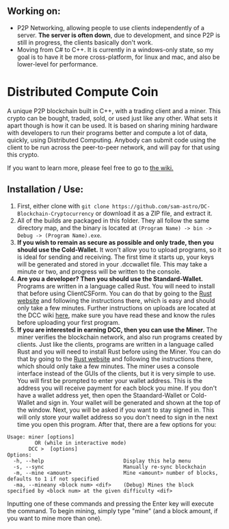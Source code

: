 ## Working on:
* P2P Networking, allowing people to use clients independently of a server. **The server is often down**, due to development, and since P2P is still in progress, the clients basically don't work.
* Moving from C# to C++. It is currently in a windows-only state, so my goal is to have it be more cross-platform, for linux and mac, and also be lower-level for performance.

# Distributed Compute Coin
A unique P2P blockchain built in C++, with a trading client and a miner. This crypto can be bought, traded, sold, or used just like any other. What sets it apart though is how it can be used. It is based on sharing mining hardware with developers to run their programs better and compute a lot of data, quickly, using Distributed Computing. Anybody can submit code using the client to be run across the peer-to-peer network, and will pay for that using this crypto.

If you want to learn more, please feel free to go to [the wiki.](https://github.com/sam-astro/DC-Blockchain-Cryptocurrency/wiki)

## Installation / Use:
1. First, either clone with `git clone https://github.com/sam-astro/DC-Blockchain-Cryptocurrency` or download it as a ZIP file, and extract it.
2. All of the builds are packaged in this folder. They all follow the same directory map, and the binary is located at `(Program Name) -> bin -> Debug -> (Program Name).exe`.
3. **If you wish to remain as secure as possible and only trade, then you should use the Cold-Wallet.** It won't allow you to upload programs, so it is ideal for sending and receiving. The first time it starts up, your keys will be generated and stored in your .dccwallet file. This may take a minute or two, and progress will be written to the console.
4. **Are you a developer? Then you should use the Standard-Wallet.** Programs are written in a language called Rust. You will need to install that before using ClientCSForm. You can do that by going to the [Rust website](https://www.rust-lang.org/tools/install) and following the instructions there, which is easy and should only take a few minutes. Further instructions on uploads are located at the DCC wiki [here](https://github.com/sam-astro/DC-Blockchain-Cryptocurrency/wiki#upload-program), make sure you have read these and know the rules before uploading your first program.
5. **If you are interested in earning DCC, then you can use the Miner.** The miner verifies the blockchain network, and also run programs created by clients. Just like the clients, programs are written in a language called Rust and you will need to install Rust before using the Miner. You can do that by going to the [Rust website](https://www.rust-lang.org/tools/install) and following the instructions there, which should only take a few minutes. The miner uses a console interface instead of the GUIs of the clients, but it is very simple to use. You will first be prompted to enter your wallet address. This is the address you will receive payment for each block you mine. If you don't have a wallet address yet, then open the Staandard-Wallet or Cold-Wallet and sign in. Your wallet will be generated and shown at the top of the window. Next, you will be asked if you want to stay signed in. This will only store your wallet address so you don't need to sign in the next time you open this program. After that, there are a few options for you:
```
Usage: miner [options]
		 OR (while in interactive mode)
	   DCC >  [options]
Options:
  -h, --help						  Display this help menu
  -s, --sync						  Manually re-sync blockchain
  -m, --mine <amount>			      Mine <amount> number of blocks, defaults to 1 if not specified
  -ma, --mineany <block num> <dif>	  (Debug) Mines the block specified by <block num> at the given difficulty <dif>
```
Inputting one of these commands and pressing the Enter key will execute the command. To begin mining, simply type "mine" (and a block amount, if you want to mine more than one).
